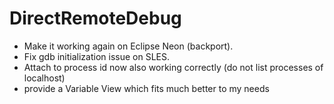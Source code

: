 # DirectRemoteDebug

- Make it working again on Eclipse Neon (backport).
- Fix gdb initialization issue on SLES.
- Attach to process id now also working correctly (do not list processes of localhost)
- provide a Variable View which fits much better to my needs